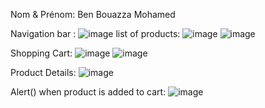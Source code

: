 Nom & Prénom: Ben Bouazza Mohamed

Navigation bar : ![image](https://github.com/user-attachments/assets/cb20c25a-7186-4e3b-b13d-0112fe9c01b5)
list of products: ![image](https://github.com/user-attachments/assets/b02a8745-fb92-48d0-9b6c-e23ba9616ef2)
                  ![image](https://github.com/user-attachments/assets/5487fafd-4ea4-4aef-9ffc-e834afdc20c5)

Shopping Cart: ![image](https://github.com/user-attachments/assets/fa9dc4c6-4799-422d-a1eb-77e0152c98ae)
                ![image](https://github.com/user-attachments/assets/6a23ee48-057a-430f-a85d-e14cacb2edef)

Product Details: ![image](https://github.com/user-attachments/assets/a5117431-46e0-4452-8ff8-f43a946856d3)

Alert() when product is added to cart: ![image](https://github.com/user-attachments/assets/8a07c9f0-6254-4f8a-be3a-761f316ace6d)

